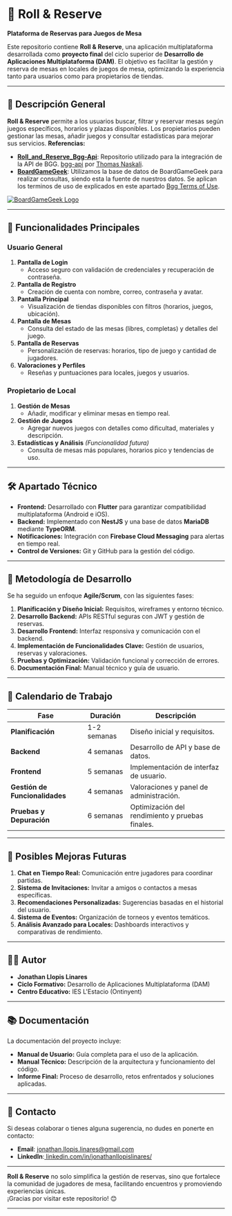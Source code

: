 # 🎲 Roll & Reserve  
**Plataforma de Reservas para Juegos de Mesa**  

Este repositorio contiene **Roll & Reserve**, una aplicación multiplataforma desarrollada como **proyecto final** del ciclo superior de **Desarrollo de Aplicaciones Multiplataforma (DAM)**. El objetivo es facilitar la gestión y reserva de mesas en locales de juegos de mesa, optimizando la experiencia tanto para usuarios como para propietarios de tiendas.

---

## 📄 Descripción General  
**Roll & Reserve** permite a los usuarios buscar, filtrar y reservar mesas según juegos específicos, horarios y plazas disponibles. Los propietarios pueden gestionar las mesas, añadir juegos y consultar estadísticas para mejorar sus servicios.
**Referencias:**
- [**Roll_and_Reserve_Bgg-Api**](https://github.com/Jonathan-Llopis/bgg-api/tree/28c7c111297c83dded0661907fb4b5231686b589): Repositorio utilizado para la integración de la API de BGG. [bgg-api](https://github.com/tnaskali/bgg-api) por [Thomas Naskali](https://github.com/tnaskali).
- [**BoardGameGeek**](https://boardgamegeek.com/): Utilizamos la base de datos de BoardGameGeek para realizar consultas, siendo esta la fuente de nuestros datos. Se aplican los terminos de uso de explicados en este apartado [Bgg Terms of Use](https://boardgamegeek.com/wiki/page/XML_API_Terms_of_Use#).
 
[![BoardGameGeek Logo](https://cf.geekdo-images.com/HZy35cmzmmyV9BarSuk6ug__thumb/img/gbE7sulIurZE_Tx8EQJXnZSKI6w=/fit-in/200x150/filters:strip_icc()/pic7779581.png)](https://boardgamegeek.com/)

---

## 🚀 Funcionalidades Principales  

### Usuario General  
1. **Pantalla de Login**  
   - Acceso seguro con validación de credenciales y recuperación de contraseña.  
2. **Pantalla de Registro**  
   - Creación de cuenta con nombre, correo, contraseña y avatar.  
3. **Pantalla Principal**  
   - Visualización de tiendas disponibles con filtros (horarios, juegos, ubicación).  
4. **Pantalla de Mesas**  
   - Consulta del estado de las mesas (libres, completas) y detalles del juego.  
5. **Pantalla de Reservas**  
   - Personalización de reservas: horarios, tipo de juego y cantidad de jugadores.  
6. **Valoraciones y Perfiles**  
   - Reseñas y puntuaciones para locales, juegos y usuarios.  

### Propietario de Local  
1. **Gestión de Mesas**  
   - Añadir, modificar y eliminar mesas en tiempo real.  
2. **Gestión de Juegos**  
   - Agregar nuevos juegos con detalles como dificultad, materiales y descripción.  
3. **Estadísticas y Análisis** *(Funcionalidad futura)*  
   - Consulta de mesas más populares, horarios pico y tendencias de uso.  

---

## 🛠️ Apartado Técnico  

- **Frontend:** Desarrollado con **Flutter** para garantizar compatibilidad multiplataforma (Android e iOS).  
- **Backend:** Implementado con **NestJS** y una base de datos **MariaDB** mediante **TypeORM**.  
- **Notificaciones:** Integración con **Firebase Cloud Messaging** para alertas en tiempo real.  
- **Control de Versiones:** Git y GitHub para la gestión del código.  

---

## 🎯 Metodología de Desarrollo  
Se ha seguido un enfoque **Agile/Scrum**, con las siguientes fases:  

1. **Planificación y Diseño Inicial:** Requisitos, wireframes y entorno técnico.  
2. **Desarrollo Backend:** APIs RESTful seguras con JWT y gestión de reservas.  
3. **Desarrollo Frontend:** Interfaz responsiva y comunicación con el backend.  
4. **Implementación de Funcionalidades Clave:** Gestión de usuarios, reservas y valoraciones.  
5. **Pruebas y Optimización:** Validación funcional y corrección de errores.  
6. **Documentación Final:** Manual técnico y guía de usuario.  

---

## 📆 Calendario de Trabajo  
| Fase                      | Duración           | Descripción                                     |  
|---------------------------|--------------------|------------------------------------------------|  
| **Planificación**         | 1-2 semanas       | Diseño inicial y requisitos.                   |  
| **Backend**               | 4 semanas         | Desarrollo de API y base de datos.             |  
| **Frontend**              | 5 semanas         | Implementación de interfaz de usuario.         |  
| **Gestión de Funcionalidades** | 4 semanas   | Valoraciones y panel de administración.        |  
| **Pruebas y Depuración**  | 6 semanas         | Optimización del rendimiento y pruebas finales.|  

---

## 🌟 Posibles Mejoras Futuras  
1. **Chat en Tiempo Real:** Comunicación entre jugadores para coordinar partidas.  
2. **Sistema de Invitaciones:** Invitar a amigos o contactos a mesas específicas.  
3. **Recomendaciones Personalizadas:** Sugerencias basadas en el historial del usuario.  
4. **Sistema de Eventos:** Organización de torneos y eventos temáticos.  
5. **Análisis Avanzado para Locales:** Dashboards interactivos y comparativas de rendimiento.  

---

## 👨‍🎓 Autor  
- **Jonathan Llopis Linares**  
- **Ciclo Formativo:** Desarrollo de Aplicaciones Multiplataforma (DAM)  
- **Centro Educativo:** IES L'Estacio (Ontinyent)

---

## 📚 Documentación  
La documentación del proyecto incluye:  
- **Manual de Usuario:** Guía completa para el uso de la aplicación.  
- **Manual Técnico:** Descripción de la arquitectura y funcionamiento del código.  
- **Informe Final:** Proceso de desarrollo, retos enfrentados y soluciones aplicadas.  

---

## 🤝 Contacto  
Si deseas colaborar o tienes alguna sugerencia, no dudes en ponerte en contacto:  
- **Email**: jonathan.llopis.linares@gmail.com
- **LinkedIn**:[ linkedin.com/in/jonathanllopislinares/](https://www.linkedin.com/in/jonathanllopislinares/)

---

**Roll & Reserve** no solo simplifica la gestión de reservas, sino que fortalece la comunidad de jugadores de mesa, facilitando encuentros y promoviendo experiencias únicas.  
¡Gracias por visitar este repositorio! 😊

---

